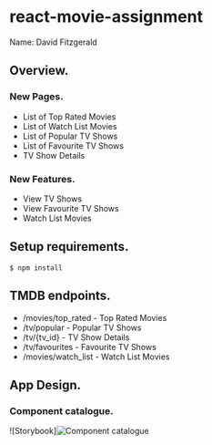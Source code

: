 # react-movie-assignment

Name: David Fitzgerald

## Overview.

### New Pages.

+ List of Top Rated Movies
+ List of Watch List Movies
+ List of Popular TV Shows
+ List of Favourite TV Shows
+ TV Show Details 


### New Features.

+ View TV Shows
+ View Favourite TV Shows
+ Watch List Movies 

## Setup requirements.

```
$ npm install
```

## TMDB endpoints.

+ /movies/top_rated - Top Rated Movies
+ /tv/popular - Popular TV Shows
+ /tv/{tv_id} - TV Show Details
+ /tv/favourites - Favourite TV Shows
+ /movies/watch_list - Watch List Movies

## App Design.

### Component catalogue.

![Storybook]![Component catalogue](https://github.com/davidfitzgerald20094338/react-movie-assignment/assets/74902396/9920b3c6-4a78-4ee6-a230-d5ca9db4d7e3)

